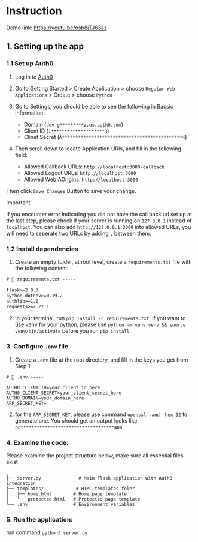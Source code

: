# Instruction

Demo link: https://youtu.be/osb8jTJ63as

## 1. Setting up the app

### 1.1 Set up Auth0
1. Log in to [Auth0](https://manage.auth0.com/)

2. Go to Getting Started > Create Application > choose `Regular Web Applications` > Create > choose `Python`

3. Go to Settings, you should be able to see the following in Bacsic information:
    - Domain (`dev-g*********z.us.auth0.com`)
    - Client ID (`1********************R`)
    - Clinet Secret (`A*********************************************4`)

4. Then scroll down to locate Application URIs, and fill in the following field:
    - Allowed Callback URLs: `http://localhost:3000/callback`
    - Allowed Logout URLs: `http://localhost:3000`
    - Allowed Web AOrigins: `http://localhost:3000`

Then click `Save Changes` Button to save your change.

> [!IMPORTANT]  
> If you encounter error indicating you did not have the call back url set up at the last step, please check if your server is running on `127.0.0.1` instead of `localhost`. You can also add `http://127.0.0.1:3000` into allowed URLs, you will need to seperate two URLs by adding `,` between them.


### 1.2 Install dependencies
1. Create an empty folder, at root level, create a `requirements.txt` file with the following content:
```txt
# 📁 requirements.txt -----

flask>=2.0.3
python-dotenv>=0.19.2
authlib>=1.0
requests>=2.27.1
```

2. In your terminal, run `pip install -r requirements.txt`, if you want to use venv for your python, please use `python -m venv venv && source venv/bin/activate` before you run `pip install`.

### 3. Configure `.env` file
1. Create a `.env` file at the root directory, and fill in the keys you get from Step 1.

```env
# 📁 .env -----

AUTH0_CLIENT_ID=your_client_id_here
AUTH0_CLIENT_SECRET=your_client_secret_here
AUTH0_DOMAIN=your_domain_here
APP_SECRET_KEY=
```

2. for the `APP_SECRET_KEY`, please use command `openssl rand -hex 32` to generate one. You should get an output looks like `bc***********************************408`

### 4. Examine the code:
Please examine the project structure below, make sure all essential files exist
```
.
├── server.py              # Main Flask application with Auth0 integration
├── templates/            # HTML templates foler
│   ├── home.html        # Home page template
│   └── protected.html   # Protected page template
└── .env                 # Environment variables
```

### 5. Run the application:
run command `python3 server.py`